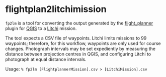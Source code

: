 # flightplan2litchimission
`fp2lm` is a tool for converting the output generated by the [flight_planner](https://github.com/JMG30/flight_planner) plugin for [QGIS](https://www.qgis.org/en/site/) to a [Litchi](https://flylitchi.com) mission.

The tool expects a CSV file of waypoints.  Litchi limits missions to 99 waypoints; therefore, for this workflow, waypoints are only used for course changes.  Photograph intervals may be set expediently by measuring the distance between projection centres in QGIS, and configuring Litchi to photograph at equal distance intervals.

Usage: `% fp2lm [FlightplannerMission].csv > [LitchiMission].csv`
